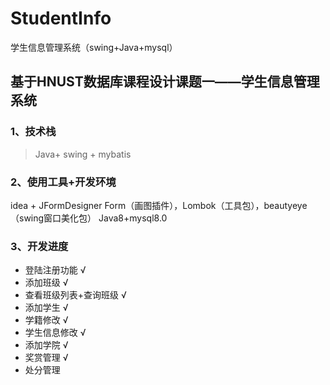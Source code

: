 # StudentInfo
学生信息管理系统（swing+Java+mysql）

## 基于HNUST数据库课程设计课题一——学生信息管理系统
### 1、技术栈
> Java+ swing + mybatis

### 2、使用工具+开发环境
  idea + JFormDesigner Form（画图插件），Lombok（工具包），beautyeye（swing窗口美化包）
 Java8+mysql8.0

### 3、开发进度
- 登陆注册功能  &radic;
- 添加班级 &radic;
- 查看班级列表+查询班级 &radic;
- 添加学生 &radic;
- 学籍修改 &radic;
- 学生信息修改 &radic;
- 添加学院 &radic;
- 奖赏管理 &radic;
- 处分管理

